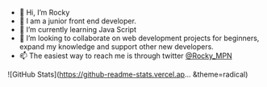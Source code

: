 - 👋 Hi, I’m Rocky
- 👀 I am a junior front end developer.
- 🌱 I’m currently learning Java Script
- 💞️ I’m looking to collaborate on web development projects for beginners, expand my knowledge and support other new developers.
- 📫 The easiest way to reach me is through twitter <a href="https://twitter.com/rocky_mpn">@Rocky_MPN</a>

<!---
Rocky-MPN/Rocky-MPN is a ✨ special ✨ repository because its `README.md` (this file) appears on your GitHub profile.
You can click the Preview link to take a look at your changes.
--->


![GitHub Stats](https://github-readme-stats.vercel.ap... &theme=radical)
